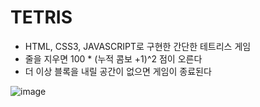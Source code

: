 # TETRIS

- HTML, CSS3, JAVASCRIPT로 구현한 간단한 테트리스 게임
- 줄을 지우면 100 * (누적 콤보 +1)^2 점이 오른다
- 더 이상 블록을 내릴 공간이 없으면 게임이 종료된다
  
![image](https://github.com/user-attachments/assets/1ab0b4e2-100b-40a7-873b-7150d6a5846b)
